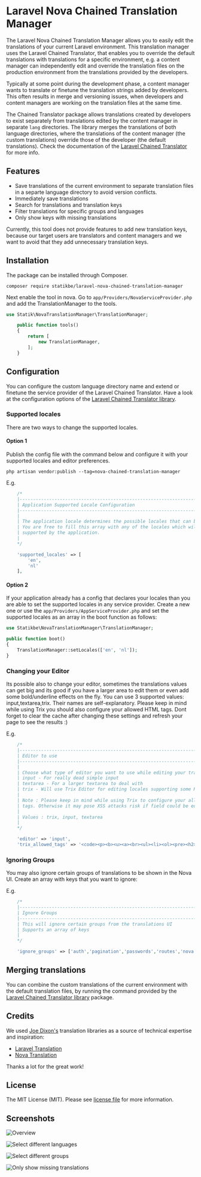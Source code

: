# Laravel Nova Chained Translation Manager

The Laravel Nova Chained Translation Manager allows you to easily edit the translations of your current Laravel environment. 
This translation manager uses the Laravel Chained Translator, that enables you to override the default translations with 
translations for a specific environment, e.g. a content manager can independently edit and override the translation files 
on the production environment from the translations provided by the developers. 

Typically at some point during the development phase, a content manager wants to translate or finetune the translation 
strings added by developers. This often results in merge and versioning issues, when developers and content managers 
are working on the translation files at the same time.  

The Chained Translator package allows translations created by developers to exist separately from translations edited by 
the content manager in separate `lang` directories. The library merges the translations of both language directories, 
where the translations of the content manager (the custom translations) override those of the developer (the default 
translations). Check the documentation of the [Laravel Chained Translator](https://github.com/statikbe/laravel-chained-translator) 
for more info.

## Features

- Save translations of the current environment to separate translation files in a separte language directory to avoid
  version conflicts.
- Immediately save translations
- Search for translations and translation keys
- Filter translations for specific groups and languages
- Only show keys with missing translations 

Currently, this tool does not provide features to add new translation keys, because our target users are translators and 
content managers and we want to avoid that they add unnecessary translation keys.

## Installation

The package can be installed through Composer.

```
composer require statikbe/laravel-nova-chained-translation-manager
```

Next enable the tool in nova. 
Go to `app/Providers/NovaServiceProvider.php` and add the TranslationManager to the tools.
```php
use Statik\NovaTranslationManager\TranslationManager;

    public function tools()
    {
        return [
            new TranslationManager,
        ];
    }

```


## Configuration

You can configure the custom language directory name and extend or finetune the service provider of the Laravel Chained
Translator. Have a look at the configuration options of the [Laravel Chained Translator library](https://github.com/statikbe/laravel-chained-translator). 

### Supported locales

There are two ways to change the supported locales.
 
#### Option 1
Publish the config file with the command below and configure it with your supported locales and editor preferences.

```shell
php artisan vendor:publish --tag=nova-chained-translation-manager
```

E.g.
```php
    /*
    |--------------------------------------------------------------------------
    | Application Supported Locale Configuration
    |--------------------------------------------------------------------------
    |
    | The application locale determines the possible locales that can be used.
    | You are free to fill this array with any of the locales which will be 
    | supported by the application.
    |
    */

    'supported_locales' => [
        'en',
        'nl'
    ],
```

#### Option 2
If your application already has a config that declares your locales than you are able to set the supported locales in 
any service provider. Create a new one or use the `app/Providers/AppServiceProvider.php` and set the supported locales 
as an array in the boot function as follows:

```php
use Statikbe\NovaTranslationManager\TranslationManager;

public function boot()
{
    TranslationManager::setLocales(['en', 'nl']);
}
```

### Changing your Editor
Its possible also to change your editor, sometimes the translations values can get big and its good if you have a larger area
to edit them or even add some bold/underline effects on the fly. You can use 3 supported values: input,textarea,trix. Their names are 
self-explanatory. Please keep in mind while using Trix you should also configure your allowed HTML tags. 
Dont forget to clear the cache after changing these settings and refresh your page to see the results :)

E.g.
```php
    /*
    |--------------------------------------------------------------------------
    | Editor to use
    |--------------------------------------------------------------------------
    |
    | Choose what type of editor you want to use while editing your translations
    | input - For really dead simple input
    | textarea - For a larger textarea to deal with
    | trix - Will use Trix Editor for editing locales supporting some HTML on it.
    |
    | Note : Please keep in mind while using Trix to configure your allowed HTML
    | tags. Otherwise it may pose XSS attacks risk if field could be edited by the end user.
    |
    | Values : trix, input, textarea
    |
    */

    'editor' => 'input',
    'trix_allowed_tags' => '<code><p><b><u><a><br><ul><li><ol><pre><h2><h3><h4><h5><del><blockquote><dl><dd><strong>',
```

### Ignoring Groups
You may also ignore certain groups of translations to be shown in the Nova UI. Create an array with keys that you want to ignore:

E.g.
```php
    /*
    |--------------------------------------------------------------------------
    | Ignore Groups
    |--------------------------------------------------------------------------
    | This will ignore certain groups from the translations UI
    | Supports an array of keys
    |
    */

    'ignore_groups' => ['auth','pagination','passwords','routes','nova','nova/validation'],
```

## Merging translations

You can combine the custom translations of the current environment with the default translation files, by running the
command provided by the [Laravel Chained Translator library](https://github.com/statikbe/laravel-chained-translator) package.

## Credits

We used [Joe Dixon's](https://github.com/joedixon) translation libraries as a source of technical expertise and inspiration:
- [Laravel Translation](https://github.com/joedixon/laravel-translation)
- [Nova Translation](https://github.com/joedixon/nova-translation)

Thanks a lot for the great work!

## License
The MIT License (MIT). Please see [license file](LICENSE.md) for more information.

## Screenshots

![Overview](docs/chained-translation-manager.gif "Overview of the Chained Translation Manager")

![Select different languages](docs/chained-translation-manager-select-lang.png "Only show selected languages")

![Select different groups](docs/chained-translation-manager-select-group.png "Only show selected groups")

![Only show missing translations](docs/chained-translation-manager-select-group.png "Only show the translations that are missing")

